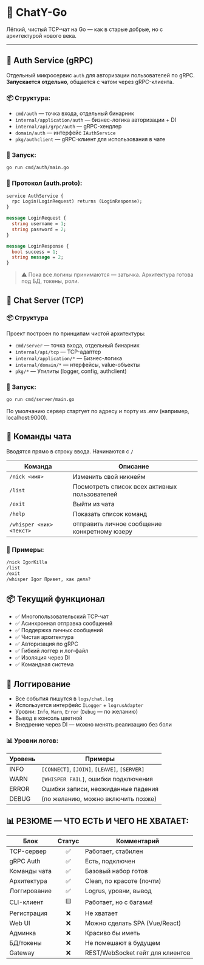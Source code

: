 # 🧠 ChatY-Go

Лёгкий, чистый TCP-чат на Go — как в старые добрые, но с архитектурой нового века.

---

## 🔐 Auth Service (gRPC)

Отдельный микросервис `auth` для авторизации пользователей по gRPC.  
**Запускается отдельно**, общается с чатом через gRPC-клиента.

### 📦 Структура:
- `cmd/auth` — точка входа, отдельный бинарник
- `internal/application/auth` — бизнес-логика авторизации + DI
- `internal/api/grpc/auth` — gRPC-хендлер
- `domain/auth` — интерфейс `IAuthService`
- `pkg/authclient` — gRPC-клиент для использования в чате

### 🚀 Запуск:
```bash
go run cmd/auth/main.go
```

### 🧪 Протокол (auth.proto):

```proto
service AuthService {
  rpc Login(LoginRequest) returns (LoginResponse);
}

message LoginRequest {
  string username = 1;
  string password = 2;
}

message LoginResponse {
  bool success = 1;
  string message = 2;
}
```
> ⚠️ Пока все логины принимаются — затычка. Архитектура готова под БД, токены, роли.

## 💬 Chat Server (TCP)

### 📦 Структура
Проект построен по принципам чистой архитектуры:
- `cmd/server` — точка входа, отдельный бинарник
- `internal/api/tcp` — TCP-адаптер
- `internal/application/*` — Бизнес-логика
- `internal/domain/*` — нтерфейсы, value-объекты
- `pkg/*` — Утилиты (logger, config, authclient)

### 🚀 Запуск:
```bash
go run cmd/server/main.go
```
По умолчанию сервер стартует по адресу и порту из .env (например, localhost:9000).

## 💬 Команды чата

Вводятся прямо в строку ввода. Начинаются с `/`

| Команда                  | Описание                                      |
|--------------------------|-----------------------------------------------|
| `/nick <имя>`            | Изменить свой никнейм                         |
| `/list`                  | Посмотреть список всех активных пользователей |
| `/exit`                  | Выйти из чата                                 |
| `/help`                  | Показать список команд                        |
| `/whisper <ник> <текст>` | отправить личное сообщение конкретному юзеру  |

### 🔄 Примеры:
```txt
/nick IgorKilla
/list
/exit
/whisper Igor Привет, как дела?
```

## 📦 Текущий функционал
* ✅ Многопользовательский TCP-чат
* ✅ Асинхронная отправка сообщений
* ✅ Поддержка личных сообщений
* ✅ Чистая архитектура
* ✅ Авторизация по gRPC
* ✅ Гибкий логгер и лог-файл
* ✅ Изоляция через DI
* ✅ Командная система

## 📝 Логгирование
* Все события пишутся в `logs/chat.log`
* Используется интерфейс `ILogger` + `logrusAdapter`
* Уровни: `Info`, `Warn`, `Error` (`Debug` — по желанию)
* Вывод в консоль цветной
* Внедрение через DI — можно менять реализацию без боли

### 📊 Уровни логов:

| Уровень | Примеры                                      |
|---------|----------------------------------------------|
| INFO    | `[CONNECT]`, `[JOIN]`, `[LEAVE]`, `[SERVER]` |
| WARN    | `[WHISPER FAIL]`, ошибки подключения         |
| ERROR   | Ошибки записи, неожиданные падения           |
| DEBUG   | (по желанию, можно включить позже)           |

## 📊 РЕЗЮМЕ — ЧТО ЕСТЬ И ЧЕГО НЕ ХВАТАЕТ:

| Блок         | Статус | Комментарий                      |
|--------------|:------:|----------------------------------|
| TCP-сервер   |   ✅    | Работает, стабилен               |
| gRPC Auth    |   ✅    | Есть, подключен                  |
| Команды чата |   ✅    | Базовый набор готов              |
| Архитектура  |   ✅    | Clean, по красоте (почти)        |
| Логгирование |   ✅    | Logrus, уровни, вывод            |
| CLI-клиент   |   🟨   | Работает, но с багами!           |
| Регистрация  |   ❌    | Не хватает                       |
| Web UI       |   ❌    | Можно сделать SPA (Vue/React)    |
| Админка      |   ❌    | Красиво бы иметь                 |
| БД/токены    |   ❌    | Не помешают в будущем            |
| Gateway      |   ❌    | REST/WebSocket гейт для клиентов |
